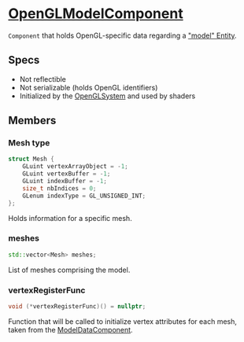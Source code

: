 # [OpenGLModelComponent](OpenGLModelComponent.hpp)

`Component` that holds OpenGL-specific data regarding a ["model" Entity](ModelComponent.md).

## Specs

* Not reflectible
* Not serializable (holds OpenGL identifiers)
* Initialized by the [OpenGLSystem](../../systems/opengl/OpenGLSystem.md) and used by shaders

## Members

### Mesh type

```cpp
struct Mesh {
    GLuint vertexArrayObject = -1;
    GLuint vertexBuffer = -1;
    GLuint indexBuffer = -1;
    size_t nbIndices = 0;
    GLenum indexType = GL_UNSIGNED_INT;
};
```

Holds information for a specific mesh.

### meshes

```cpp
std::vector<Mesh> meshes;
```

List of meshes comprising the model.

### vertexRegisterFunc

```cpp
void (*vertexRegisterFunc)() = nullptr;
```

Function that will be called to initialize vertex attributes for each mesh, taken from the [ModelDataComponent](ModelDataComponent.md).